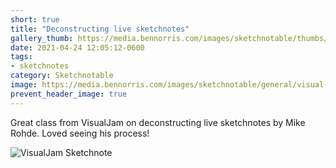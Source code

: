 ```yaml
---
short: true
title: "Deconstructing live sketchnotes"
gallery_thumb: https://media.bennorris.com/images/sketchnotable/thumbs/visual-jam-2021-rohde.jpg
date: 2021-04-24 12:05:12-0600
tags:
- sketchnotes
category: Sketchnotable
image: https://media.bennorris.com/images/sketchnotable/general/visual-jam-2021-rohde.jpg
prevent_header_image: true
---
```


Great class from VisualJam on deconstructing live sketchnotes by Mike Rohde. Loved seeing his process!

![VisualJam Sketchnote](https://media.bennorris.com/images/sketchnotable/general/visual-jam-2021-rohde.jpg)
